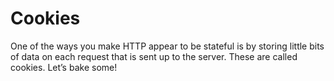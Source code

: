 # Cookies

One of the ways you make HTTP appear to be stateful is by storing little bits of data on each request that is sent up to the server. These are called cookies. Let’s bake some!